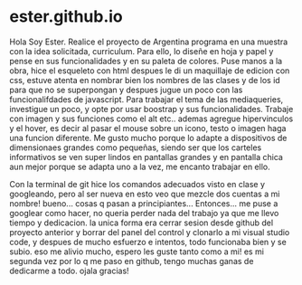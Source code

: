 # ester.github.io
Hola Soy Ester.
Realice el proyecto de Argentina programa en una muestra con la idea solicitada, curriculum.
Para ello, lo diseñe en hoja y papel y pense en sus funcionalidades y en su paleta de colores.
Puse manos a la obra, hice el esqueleto con html despues le di un maquillaje de edicion con css, estuve atenta 
en nombrar bien los nombres de las clases y de los id para que no se superpongan y despues jugue un poco con las funcionalifdades de javascript.
Para trabajar el tema de las mediaqueries, investigue un poco, y opte por usar boostrap y sus funcionalidades. 
Trabaje con imagen y sus funciones como el alt etc.. ademas agregue hipervinculos y el hover, es decir al pasar el mouse sobre un icono, testo o imagen haga una funcion 
diferente.
Me gusto mucho porque lo adapte a dispositivos de dimensionaes grandes como pequeñas, siendo ser que los carteles informativos se ven super lindos en pantallas grandes 
y en pantalla chica aun mejor porque se adapta uno a la vez, me encanto trabajar en ello.

Con la terminal de git hice los comandos adecuados visto en clase y googleando, pero al ser nueva en esto veo que mezcle dos cuentas a mi nombre!
bueno... cosas q pasan a principiantes...
Entonces... me puse a googlear como hacer, no queria perder nada del trabajo ya que me llevo tiempo y dedicacion.
la unica forma era cerrar sesion desde github del proyecto anterior y borrar del panel del control y clonarlo a mi visual studio code, y despues de mucho
esfuerzo e intentos, todo funcionaba bien y se subio.
eso me alivio mucho, espero les guste tanto como a mi!
es mi segunda vez por  lo q me paso en github, tengo muchas ganas de dedicarme a todo. ojala gracias!
